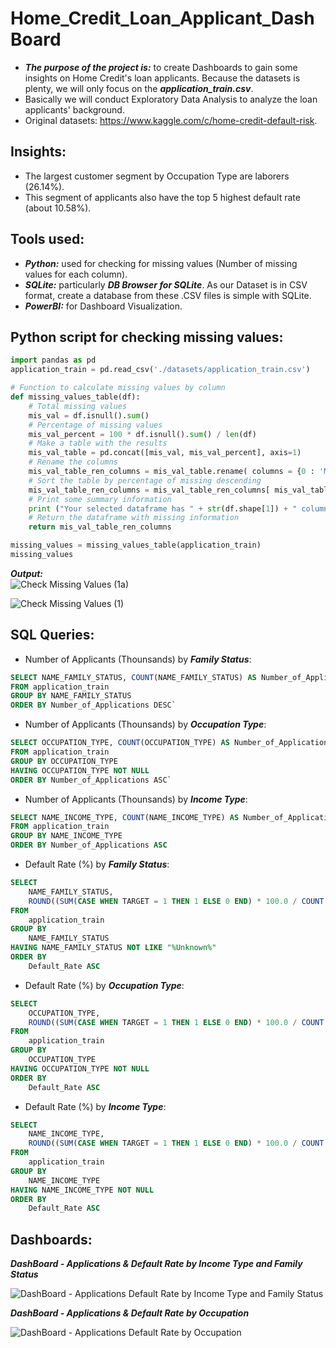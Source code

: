 # Home_Credit_Loan_Applicant_DashBoard  
- ***The purpose of the project is:*** to create Dashboards to gain some insights on Home Credit's loan applicants. Because the datasets is plenty, we will only focus on the ***application_train.csv***.   
- Basically we will conduct Exploratory Data Analysis to analyze the loan applicants' background.
- Original datasets: https://www.kaggle.com/c/home-credit-default-risk.

## Insights:
- The largest customer segment by Occupation Type are laborers (26.14%). 
- This segment of applicants also have the top 5 highest default rate (about 10.58%).

## Tools used:
- ***Python:*** used for checking for missing values (Number of missing values for each column). 
- ***SQLite:*** particularly ***DB Browser for SQLite***. As our Dataset is in CSV format, create a database from these .CSV files is simple with SQLite.
- ***PowerBI:*** for Dashboard Visualization.
  
## Python script for checking missing values:
```Python
import pandas as pd
application_train = pd.read_csv('./datasets/application_train.csv')

# Function to calculate missing values by column 
def missing_values_table(df): 
    # Total missing values 
    mis_val = df.isnull().sum() 
    # Percentage of missing values 
    mis_val_percent = 100 * df.isnull().sum() / len(df) 
    # Make a table with the results 
    mis_val_table = pd.concat([mis_val, mis_val_percent], axis=1) 
    # Rename the columns 
    mis_val_table_ren_columns = mis_val_table.rename( columns = {0 : 'Missing Values', 1 : '% of Total Values'}) 
    # Sort the table by percentage of missing descending 
    mis_val_table_ren_columns = mis_val_table_ren_columns[ mis_val_table_ren_columns.iloc[:,1] != 0].sort_values( '% of Total Values', ascending=False).round(1) 
    # Print some summary information 
    print ("Your selected dataframe has " + str(df.shape[1]) + " columns.\n" "There are " + str(mis_val_table_ren_columns.shape[0]) + " columns that have missing values.") 
    # Return the dataframe with missing information 
    return mis_val_table_ren_columns

missing_values = missing_values_table(application_train)
missing_values
```
***Output:***  
![Check Missing Values (1a)](https://github.com/DannyQN123/Home_Credit_Loan_App_DashBoard/assets/107457149/26cf2ba5-2b3b-4e3c-9940-c0f322cf13ea)  

![Check Missing Values (1)](https://github.com/DannyQN123/Home_Credit_Loan_App_DashBoard/assets/107457149/9d116d16-3033-405d-b986-1991836e2326)


## SQL Queries:  

- Number of Applicants (Thounsands) by ***Family Status***:  
```SQL
SELECT NAME_FAMILY_STATUS, COUNT(NAME_FAMILY_STATUS) AS Number_of_Applications
FROM application_train
GROUP BY NAME_FAMILY_STATUS
ORDER BY Number_of_Applications DESC`
```

- Number of Applicants (Thounsands) by ***Occupation Type***:  
```SQL
SELECT OCCUPATION_TYPE, COUNT(OCCUPATION_TYPE) AS Number_of_Applications
FROM application_train  
GROUP BY OCCUPATION_TYPE  
HAVING OCCUPATION_TYPE NOT NULL  
ORDER BY Number_of_Applications ASC`
```

- Number of Applicants (Thounsands) by ***Income Type***:  
```SQL
SELECT NAME_INCOME_TYPE, COUNT(NAME_INCOME_TYPE) AS Number_of_Applications
FROM application_train
GROUP BY NAME_INCOME_TYPE
ORDER BY Number_of_Applications ASC
```

- Default Rate (%) by ***Family Status***:  
```SQL
SELECT
    NAME_FAMILY_STATUS,
    ROUND((SUM(CASE WHEN TARGET = 1 THEN 1 ELSE 0 END) * 100.0 / COUNT(NAME_FAMILY_STATUS)), 2) AS Default_Rate
FROM
    application_train
GROUP BY
    NAME_FAMILY_STATUS
HAVING NAME_FAMILY_STATUS NOT LIKE "%Unknown%"
ORDER BY 
	Default_Rate ASC
```

- Default Rate (%) by ***Occupation Type***:  
```SQL
SELECT
    OCCUPATION_TYPE,
    ROUND((SUM(CASE WHEN TARGET = 1 THEN 1 ELSE 0 END) * 100.0 / COUNT(OCCUPATION_TYPE)), 2) AS Default_Rate
FROM
    application_train
GROUP BY
    OCCUPATION_TYPE
HAVING OCCUPATION_TYPE NOT NULL
ORDER BY 
	Default_Rate ASC
```

- Default Rate (%) by ***Income Type***:  
```SQL
SELECT
    NAME_INCOME_TYPE,
    ROUND((SUM(CASE WHEN TARGET = 1 THEN 1 ELSE 0 END) * 100.0 / COUNT(NAME_INCOME_TYPE)), 2) AS Default_Rate
FROM
    application_train
GROUP BY
    NAME_INCOME_TYPE
HAVING NAME_INCOME_TYPE NOT NULL
ORDER BY 
	Default_Rate ASC
```

## Dashboards:  
***DashBoard - Applications & Default Rate by Income Type and Family Status***  

![DashBoard - Applications   Default Rate by Income Type and Family Status](https://github.com/DannyQN123/Home_Credit_Loan_App_DashBoard/assets/107457149/7e17c709-6d69-4cde-9af1-00592f41111e)

***DashBoard - Applications & Default Rate by Occupation***  

![DashBoard - Applications   Default Rate by Occupation](https://github.com/DannyQN123/Home_Credit_Loan_App_DashBoard/assets/107457149/9344daa0-bb58-470c-a9a1-9081b6a2987d)
